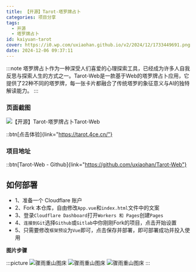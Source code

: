 ```yaml
---
title: 【开源】Tarot-塔罗牌占卜
categories: 项目分享
tags:
  - 开源
  - 塔罗牌占卜
id: kaiyuan-tarot
cover: https://i0.wp.com/uxiaohan.github.io/v2/2024/12/1733449691.png
date: 2024-12-06 09:37:11
---
```


:::note
塔罗牌占卜作为一种深受人们喜爱的心理探索工具，已经成为许多人自我反思与探索人生的方式之一。Tarot-Web是一款基于Web的塔罗牌占卜应用，它提供了22种不同的塔罗牌，每一张卡片都融合了传统塔罗的象征意义与AI的独特解读能力。
:::

### 页面截图

![【开源】Tarot-塔罗牌占卜Tarot-Web](https://i0.wp.com/uxiaohan.github.io/v2/2024/12/1733449968.webp)

::btn[点击体验]{link="https://tarot.4ce.cn/"}

### 项目地址

::btn[Tarot-Web - Github]{link="https://github.com/uxiaohan/Tarot-Web"}

## 如何部署

- 1、准备一个 Cloudflare 账户
- 2、Fork 本仓库，自由修改`App.vue`和`index.html`文件中的文案
- 3、登录`Cloudflare Dashboard`打开`Workers 和 Pages`创建`Pages`
- 4、`连接到Git`选择`Github`或`Gitlab`中你刚刚Fork的项目，点击开始设置
- 5、只需要修改`框架预设`为`Vue`即可，点击保存并部署，即可部署成功并投入使用

**图片步骤**

:::picture
![骤雨重山图床](https://i0.wp.com/uxiaohan.github.io/v2/2024/07/1721640641.png)
![骤雨重山图床](https://i0.wp.com/uxiaohan.github.io/v2/2024/07/1721640649.png)
![骤雨重山图床](https://i0.wp.com/uxiaohan.github.io/v2/2024/07/1721640656.png)
:::
